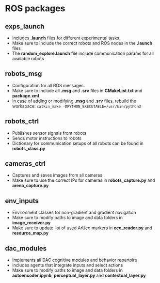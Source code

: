 # ROS packages #

## exps_launch ##

- Includes **.launch** files for different experimental tasks
- Make sure to include the correct robots and ROS nodes in the **.launch** files
- The **random_explore.launch** file include communication params for all available robots

## robots_msg ##

- Configuration for all ROS messages 
- Make sure to include all **.msg** and **.srv** files in **CMakeList.txt** and **package.xml**
- In case of adding or modifying **.msg** and **.srv** files, rebuild the workspace: `catkin_make -DPYTHON_EXECUTABLE=/usr/bin/python3`

## robots_ctrl ##

- Publishes sensor signals from robots
- Sends motor instructions to robots
- Dictionary for communication setups of all robots can be found in **robots_class.py**

## cameras_ctrl ##

- Captures and saves images from all cameras
- Make sure to use the correct IPs for cameras in **robots_capture.py** and **arena_capture.py**

## env_inputs ##

- Environment classes for non-gradient and gradient navigation
- Make sure to modify paths to image and data folders in **image_receiver.py**
- Make sure to update list of used ArUco markers in **eco_reader.py** and **resource_map.py**

## dac_modules ##

- Implements all DAC cognitive modules and behavior repertoire
- Includes agents that integrate inputs and select actions 
- Make sure to modify paths to image and data folders in **autoencoder.ipynb**, **perceptual_layer.py** and **contextual_layer.py**


